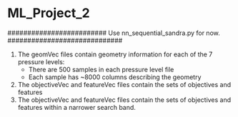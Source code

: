 # ML_Project_2
######################### Use nn_sequential_sandra.py for now. #############################
1. The geomVec files contain geometry information for each of the 7 pressure levels:
    - There are 500 samples in each pressure level file
    - Each sample has ~8000 columns describing the geometry
2. The objectiveVec and featureVec files contain the sets of objectives and features
3. The objectiveVec and featureVec files contain the sets of objectives and features within a narrower search band.

